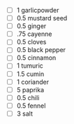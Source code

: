 - [ ] 1 garlicpowder
- [ ] 0.5 mustard seed
- [ ] 0.5 ginger
- [ ] .75 cayenne
- [ ] 0.5 cloves
- [ ] 0.5 black pepper
- [ ] 0.5 cinnamon
- [ ] 1 tumuric
- [ ] 1.5 cumin
- [ ] 1 coriander
- [ ] 5 paprika
- [ ] 0.5 chili
- [ ] 0.5 fennel
- [ ] 3 salt
